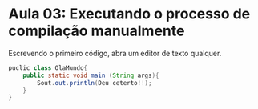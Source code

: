 # Aula 03: Executando o processo de compilação manualmente

Escrevendo o primeiro código, abra um editor de texto qualquer.

```java
puclic class OlaMundo{
    public static void main (String args){
        Sout.out.println(Deu ceterto!!);
    }
}
```



